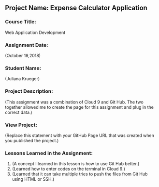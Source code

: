 ## Project Name:  Expense Calculator Application

### Course Title:
Web Application Development

### Assignment Date:  
(October 19,2018)

### Student Name:  
(Juliana Krueger)

### Project Description:
(This assignment was a combination of Cloud 9 and Git Hub. The two together allowed me to create the page for this assignment and plug in the correct data.)

### View Project:
(Replace this statement with your GitHub Page URL that was created when you 
 published the project.)

### Lessons Learned in the Assignment:
1. (A concept I learned in this lesson is how to use Git Hub better.)
2. (Learned how to enter codes on the terminal in Cloud 9.)
3. (Learned that it can take multiple tries to push the files from Git Hub using HTML or SSH.)



